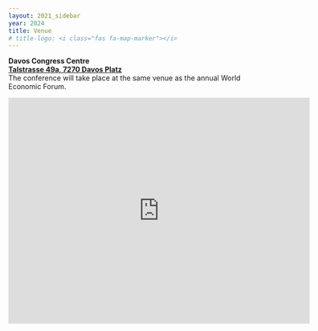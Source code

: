 ```yaml
---
layout: 2021_sidebar
year: 2024
title: Venue
# title-logo: <i class="fas fa-map-marker"></i> 
---
```


<b>Davos Congress Centre</b><br>
[**Talstrasse 49a, 7270 Davos Platz**](https://goo.gl/maps/LBGMxjuT6ijv57vW7)<br>
The conference will take place at the same venue as the annual World Economic Forum.

<div class="col-md-12 assia" style="text-align: center">
<iframe src="https://www.google.com/maps/embed?pb=!1m14!1m8!1m3!1d10924.649885885656!2d9.830758!3d46.8011054!3m2!1i1024!2i768!4f13.1!3m3!1m2!1s0x4784a6a94c04726d%3A0xf16b06b0dbdd99a7!2sDavos%20Congress%20Centre!5e0!3m2!1sen!2sch!4v1683885075347!5m2!1sen!2sch" width="600" height="450" style="border:0;" allowfullscreen="" loading="lazy" referrerpolicy="no-referrer-when-downgrade"></iframe>
</div>
